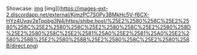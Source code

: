 Showcase:
[img](https://shibe.host/%E2%80%8C%E2%80%8B%E2%80%8C%E2%80%8D%E2%80%8C%E2%80%8C%E2%80%8C%E2%80%8D%E2%80%8D%E2%80%8B%E2%80%8C%E2%80%8B/direct)
[img][(https://images-ext-2.discordapp.net/external/KjmzPC7S0Py3BMkHc5V-f6CX-HYz4Uvqv2eTppbg3N4/https/shibe.host/%25E2%2580%258C%25E2%2580%258C%25E2%2580%258C%25E2%2580%258C%25E2%2580%258D%25E2%2580%258C%25E2%2581%25A0%25E2%2581%25A0%25E2%2580%258B%25E2%2580%258B%25E2%2580%258C%25E2%2580%258B/direct.png)
